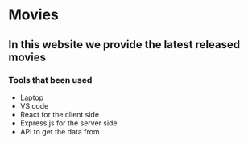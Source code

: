 # Movies

## In this website we provide the latest released movies

### Tools that been used

+ Laptop
+ VS code
+ React for the client side
+ Express.js for the server side
+ API to get the data from
